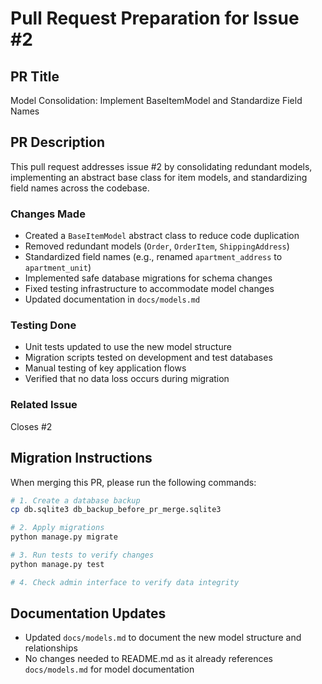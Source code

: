# Pull Request Preparation for Issue #2

## PR Title
Model Consolidation: Implement BaseItemModel and Standardize Field Names

## PR Description
This pull request addresses issue #2 by consolidating redundant models, implementing an abstract base class for item models, and standardizing field names across the codebase.

### Changes Made
- Created a `BaseItemModel` abstract class to reduce code duplication
- Removed redundant models (`Order`, `OrderItem`, `ShippingAddress`)
- Standardized field names (e.g., renamed `apartment_address` to `apartment_unit`)
- Implemented safe database migrations for schema changes
- Fixed testing infrastructure to accommodate model changes
- Updated documentation in `docs/models.md`

### Testing Done
- Unit tests updated to use the new model structure
- Migration scripts tested on development and test databases
- Manual testing of key application flows
- Verified that no data loss occurs during migration

### Related Issue
Closes #2

## Migration Instructions
When merging this PR, please run the following commands:

```bash
# 1. Create a database backup
cp db.sqlite3 db_backup_before_pr_merge.sqlite3

# 2. Apply migrations
python manage.py migrate

# 3. Run tests to verify changes
python manage.py test

# 4. Check admin interface to verify data integrity
```

## Documentation Updates
- Updated `docs/models.md` to document the new model structure and relationships
- No changes needed to README.md as it already references `docs/models.md` for model documentation